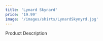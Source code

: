 ```yaml
---
title: 'Lynard Skynard'
price: '19.99'
image: '/images/shirts/LynardSkynyrd.jpg'
---
```


Product Description
